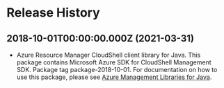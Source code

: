 # Release History

## 2018-10-01T00:00:00.000Z (2021-03-31)

- Azure Resource Manager CloudShell client library for Java. This package contains Microsoft Azure SDK for CloudShell Management SDK.  Package tag package-2018-10-01. For documentation on how to use this package, please see [Azure Management Libraries for Java](https://aka.ms/azsdk/java/mgmt).
